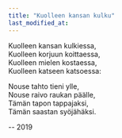 ```yaml
---
title: "Kuolleen kansan kulku"
last_modified_at:
---
```




Kuolleen kansan kulkiessa,  
Kuolleen korjuun koittaessa,  
Kuolleen mielen kostaessa,  
Kuolleen katseen katsoessa:  


Nouse tahto tieni ylle,  
Nouse raivo raukan päälle,  
Tämän tapon tappajaksi,  
Tämän saastan syöjähäksi.  


<div id="kädetylöstämäonjoukkomurha" style="display:none">

As a dead folk is a-marching,  
As a dead harvest is a-starting,  
As a dead mind is avenging,  
As a dead eye is a-watching:  

Rise, o true will, upon my path,  
Rise, o rage, upon this poor man,  
To kill this kill, to eat this filth,  
To kill this kill, to eat this filth.

</div>


-- 2019
